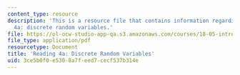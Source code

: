 ```yaml
---
content_type: resource
description: 'This is a resource file that contains information regarding reading
  4a: discrete random variables.'
file: https://ol-ocw-studio-app-qa.s3.amazonaws.com/courses/18-05-introduction-to-probability-and-statistics-spring-2014/3ce5b0f0e5308a7feed7cecf537b314e_MIT18_05S14_Reading4a.pdf
file_type: application/pdf
resourcetype: Document
title: 'Reading 4a: Discrete Random Variables'
uid: 3ce5b0f0-e530-8a7f-eed7-cecf537b314e
---
```


